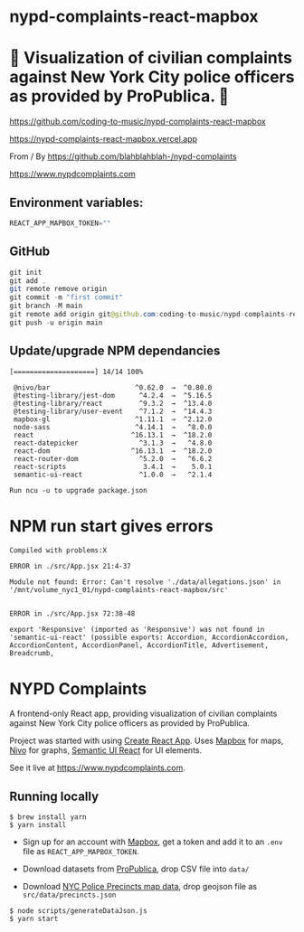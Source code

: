 # nypd-complaints-react-mapbox

# 🚀 Visualization of civilian complaints against New York City police officers as provided by ProPublica. 🚀

https://github.com/coding-to-music/nypd-complaints-react-mapbox

https://nypd-complaints-react-mapbox.vercel.app

From / By https://github.com/blahblahblah-/nypd-complaints

https://www.nypdcomplaints.com

## Environment variables:

```java
REACT_APP_MAPBOX_TOKEN=""
```

## GitHub

```java
git init
git add .
git remote remove origin
git commit -m "first commit"
git branch -M main
git remote add origin git@github.com:coding-to-music/nypd-complaints-react-mapbox.git
git push -u origin main
```

## Update/upgrade NPM dependancies

```
[====================] 14/14 100%

 @nivo/bar                     ^0.62.0  →  ^0.80.0
 @testing-library/jest-dom      ^4.2.4  →  ^5.16.5
 @testing-library/react         ^9.3.2  →  ^13.4.0
 @testing-library/user-event    ^7.1.2  →  ^14.4.3
 mapbox-gl                     ^1.11.1  →  ^2.12.0
 node-sass                     ^4.14.1  →   ^8.0.0
 react                        ^16.13.1  →  ^18.2.0
 react-datepicker               ^3.1.3  →   ^4.8.0
 react-dom                    ^16.13.1  →  ^18.2.0
 react-router-dom               ^5.2.0  →   ^6.6.2
 react-scripts                   3.4.1  →    5.0.1
 semantic-ui-react              ^1.0.0  →   ^2.1.4

Run ncu -u to upgrade package.json
```

# NPM run start gives errors

```
Compiled with problems:X

ERROR in ./src/App.jsx 21:4-37

Module not found: Error: Can't resolve './data/allegations.json' in '/mnt/volume_nyc1_01/nypd-complaints-react-mapbox/src'


ERROR in ./src/App.jsx 72:38-48

export 'Responsive' (imported as 'Responsive') was not found in 'semantic-ui-react' (possible exports: Accordion, AccordionAccordion, AccordionContent, AccordionPanel, AccordionTitle, Advertisement, Breadcrumb,
```

# NYPD Complaints

A frontend-only React app, providing visualization of civilian complaints against New York City police officers as provided by ProPublica.

Project was started with using [Create React App](https://create-react-app.dev/docs/getting-started/). Uses [Mapbox](https://www.mapbox.com) for maps, [Nivo](https://nivo.rocks/) for graphs, [Semantic UI React](https://react.semantic-ui.com/) for UI elements.

See it live at https://www.nypdcomplaints.com.

## Running locally

```
$ brew install yarn
$ yarn install
```

- Sign up for an account with [Mapbox](https://www.mapbox.com), get a token and add it to an `.env` file as `REACT_APP_MAPBOX_TOKEN`.

- Download datasets from [ProPublica](https://www.propublica.org/datastore/dataset/civilian-complaints-against-new-york-city-police-officers), drop CSV file into `data/`
- Download [NYC Police Precincts map data](https://data.cityofnewyork.us/Public-Safety/Police-Precincts/78dh-3ptz), drop geojson file as `src/data/precincts.json`

```
$ node scripts/generateDataJson.js
$ yarn start
```
